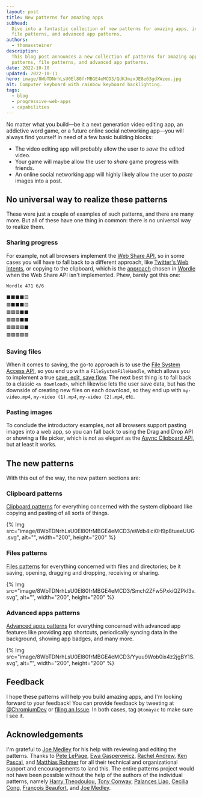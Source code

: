```yaml
---
layout: post
title: New patterns for amazing apps
subhead:
  Dive into a fantastic collection of new patterns for amazing apps, including clipboard patterns,
  file patterns, and advanced app patterns.
authors:
  - thomassteiner
description:
  This blog post announces a new collection of patterns for amazing apps, including clipboard
  patterns, file patterns, and advanced app patterns.
date: 2022-10-10
updated: 2022-10-11
hero: image/8WbTDNrhLsU0El80frMBGE4eMCD3/QdKJmzxJE8e63gdXWzeo.jpg
alt: Computer keyboard with rainbow keyboard backlighting.
tags:
  - blog
  - progressive-web-apps
  - capabilities
---
```


No matter what you build—be it a next generation video editing app, an addictive word game, or a
future online social networking app—you will always find yourself in need of a few basic building
blocks:

- The video editing app will probably allow the user to _save_ the edited video.
- Your game will maybe allow the user to _share_ game progress with friends.
- An online social networking app will highly likely allow the user to _paste_ images into a post.

## No universal way to realize these patterns

These were just a couple of examples of such patterns, and there are many more. But all of these
have one thing in common: there is no universal way to realize them.

### Sharing progress

For example, not all browsers implement the [Web Share API](/web-share/), so in some cases you will
have to fall back to a different approach, like
[Twitter's Web Intents](https://developer.twitter.com/en/docs/twitter-for-websites/tweet-button/guides/web-intent),
or copying to the clipboard, which is the
[approach](https://twitter.com/powerlanguish/status/1471493886031773707) chosen in
[Wordle](https://www.nytimes.com/games/wordle/index.html) when the Web Share API isn't implemented.
Phew, barely got this one:

```text
Wordle 471 6/6

⬛⬛⬛⬛🟨
🟩⬛⬛⬛🟨
🟩🟩🟩⬛⬛
🟩🟩🟩⬛⬛
🟩🟩🟩🟩⬛
🟩🟩🟩🟩🟩
```

### Saving files

When it comes to saving, the go-to approach is to use the
[File System Access API](/file-system-access/), so you end up with a `FileSystemFileHandle`, which
allows you to implement a true [save, edit, save flow](/excalidraw-and-fugu/#saving-files). The next
best thing is to fall back to a classic `<a download>`, which likewise lets the user save data, but
has the downside of creating new files on each download, so they end up with `my-video.mp4`,
`my-video (1).mp4`, `my-video (2).mp4`, etc.

### Pasting images

To conclude the introductory examples, not all browsers support pasting images into a web app, so
you can fall back to using the Drag and Drop API or showing a file picker, which is not as elegant as
the [Async Clipboard API](/async-clipboard), but at least it works.

## The new patterns

With this out of the way, the new pattern sections are:

### Clipboard patterns

[Clipboard patterns](/patterns/clipboard/) for everything concerned with the system clipboard like
copying and pasting of all sorts of things.

{% Img src="image/8WbTDNrhLsU0El80frMBGE4eMCD3/eWdb4ici0H9p8tueeUUG.svg", alt="", width="200", height="200" %}

### Files patterns

[Files patterns](/patterns/files/) for everything concerned with files and directories; be it
saving, opening, dragging and dropping, receiving or sharing.

{% Img src="image/8WbTDNrhLsU0El80frMBGE4eMCD3/Smch2ZFw5PxkiQZPkl3v.svg", alt="", width="200", height="200" %}

### Advanced apps patterns

[Advanced apps patterns](/patterns/advanced-apps/) for everything concerned with advanced app
features like providing app shortcuts, periodically syncing data in the background, showing app
badges, and many more.

{% Img src="image/8WbTDNrhLsU0El80frMBGE4eMCD3/Yyuu9Wob0ix4z2jgBY1S.svg", alt="", width="200", height="200" %}

## Feedback

I hope these patterns will help you build amazing apps, and I'm looking forward to your feedback!
You can provide feedback by tweeting at [@ChromiumDev](https://twitter.com/ChromiumDev) or
[filing an Issue](https://github.com/GoogleChrome/web.dev/issues/new/choose). In both cases, tag
`@tomayac` to make sure I see it.

## Acknowledgements

I'm grateful to [Joe Medley](https://github.com/jpmedley) for his help with reviewing and editing
the patterns. Thanks to [Pete LePage](https://github.com/petele),
[Ewa Gasperowicz](https://twitter.com/devnook), [Rachel Andrew](https://twitter.com/rachelandrew),
[Ken Pascal](https://www.linkedin.com/in/kenpascal/),
and [Matthias Rohmer](https://twitter.com/matthiasrohmer)
for all their technical and organizational support and
encouragements to land this. The entire patterns project would not have been possible without the
help of the authors of the individual patterns, namely
[Harry Theodoulou](https://www.harrytheo.com/), [Tony Conway](/authors/conwayt/),
[Palances Liao](authors/pliao/), [Cecilia Cong](/authors/chuijun/),
[François Beaufort](https://github.com/beaufortfrancois), and
[Joe Medley](https://github.com/jpmedley).
